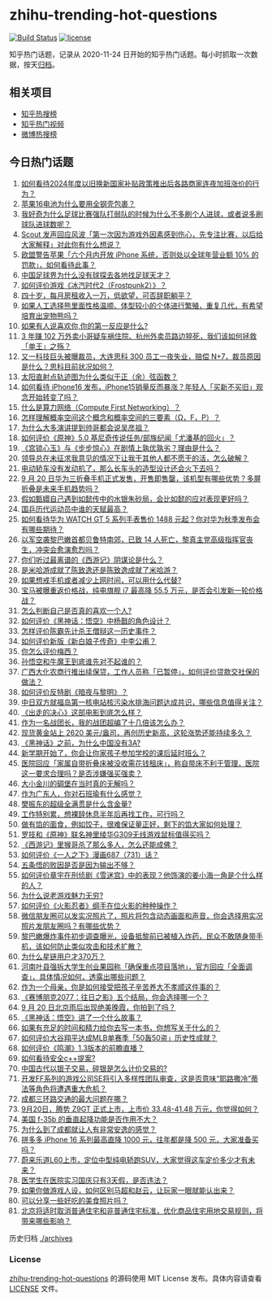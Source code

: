 # zhihu-trending-hot-questions

[![Build Status](https://github.com/justjavac/zhihu-trending-hot-questions/workflows/ci/badge.svg?branch=master)](https://github.com/justjavac/zhihu-trending-hot-questions/actions)
[![license](https://img.shields.io/github/license/justjavac/zhihu-trending-hot-questions)](https://github.com/justjavac/zhihu-trending-hot-questions/blob/master/LICENSE)

知乎热门话题，记录从 2020-11-24
日开始的知乎热门话题。每小时抓取一次数据，按天[归档](./archives)。

## 相关项目

- [知乎热搜榜](https://github.com/justjavac/zhihu-trending-top-search)
- [知乎热门视频](https://github.com/justjavac/zhihu-trending-hot-video)
- [微博热搜榜](https://github.com/justjavac/weibo-trending-hot-search)

## 今日热门话题

<!-- BEGIN -->
<!-- 最后更新时间 Sat Sep 21 2024 12:26:08 GMT+0800 (China Standard Time) -->

1. [如何看待2024年度以旧换新国家补贴政策推出后各路商家连夜加班涨价的行为？](https://www.zhihu.com/question/665967445)
1. [苹果16电池为什么要用全钢壳包裹？](https://www.zhihu.com/question/667670830)
1. [我好奇为什么足球比赛强队打弱队的时候为什么不多刷个人进球，或者说多刷球队进球数呢？](https://www.zhihu.com/question/667628339)
1. [Scout 发声回应风波「第一次因为游戏外因素感到伤心，先专注比赛，以后给大家解释」对此你有什么想说？](https://www.zhihu.com/question/667712338)
1. [欧盟警告苹果「六个月内开放 iPhone 系统，否则处以全球年营业额 10% 的罚款」，如何看待此事？](https://www.zhihu.com/question/667664350)
1. [中国足球界为什么没有球探去各地找足球天才？](https://www.zhihu.com/question/665722316)
1. [如何评价游戏《冰汽时代2（Frostpunk2）》？](https://www.zhihu.com/question/479345588)
1. [四十岁，每月房租收入一万，低欲望，可否辞职躺平？](https://www.zhihu.com/question/667711833)
1. [如果人工选择熊里面性格温顺、体型较小的个体进行繁殖，重复几代，有希望培育出宠物熊吗？](https://www.zhihu.com/question/283859616)
1. [如果有人说喜欢你,你的第一反应是什么?](https://www.zhihu.com/question/665986473)
1. [3 年赚 102 万外卖小哥疑车祸住院、杭州外卖员路边猝死，我们该如何拯救「单王」之殇？](https://www.zhihu.com/question/667486219)
1. [又一科技巨头被曝裁员，大连思科 300 员工一夜失业，赔偿 N+7，裁员原因是什么？思科目前状况如何？](https://www.zhihu.com/question/667658812)
1. [太阳直射点轨迹图为什么类似于正（余）弦函数？](https://www.zhihu.com/question/666493494)
1. [如何看待 iPhone16 发布，iPhone15销量反而暴涨？年轻人「买新不买旧」观念开始转变了吗？](https://www.zhihu.com/question/667665959)
1. [什么是算力网络（Compute First Networking）？](https://www.zhihu.com/question/352119345)
1. [怎样理解概率空间这个概念和概率空间的三要素（Ω，F，P）？](https://www.zhihu.com/question/20642770)
1. [为什么大多演讲提到帅哥都会说吴彦祖？](https://www.zhihu.com/question/21923006)
1. [如何评价《原神》5.0 基尼奇传说任务/部族纪闻「尤潘基的回火」？](https://www.zhihu.com/question/667489938)
1. [《宫锁心玉》与《步步惊心》在剧情上孰优孰劣？理由是什么？](https://www.zhihu.com/question/60231203)
1. [领导总在未征求我意见的情况下让我干其他人都不愿干的活，怎么破解？](https://www.zhihu.com/question/667385742)
1. [电动轿车没有发动机了，那么长车头的造型设计还会火下去吗？](https://www.zhihu.com/question/662461961)
1. [9 月 20 日华为三折叠手机正式发售，开售即售罄，该机型有哪些优势？多屏折叠是未来手机趋势吗？](https://www.zhihu.com/question/667663469)
1. [假如甄嬛自己遇到如懿传中的水银朱砂局，会比如懿的应对表现更好吗？](https://www.zhihu.com/question/401824550)
1. [国乒历代运动员中谁的天赋最高？](https://www.zhihu.com/question/667183832)
1. [如何看待华为 WATCH GT 5 系列手表售价 1488 元起？你对华为秋季发布会有哪些期待？](https://www.zhihu.com/question/667677531)
1. [以军空袭黎巴嫩首都贝鲁特南郊，已致 14 人死亡，黎真主党高级指挥官丧生，冲突会愈演愈烈吗？](https://www.zhihu.com/question/667712071)
1. [你们听过最离谱的《西游记》阴谋论是什么？](https://www.zhihu.com/question/666659249)
1. [是米哈游成就了陈致逸还是陈致逸成就了米哈游？](https://www.zhihu.com/question/621821229)
1. [如果想戒手机或者减少上网时间，可以用什么代替?](https://www.zhihu.com/question/479632511)
1. [宝马被曝重返价格战，纯电旗舰 i7 最高降 55.5 万元，是否会引发新一轮价格战？](https://www.zhihu.com/question/667744117)
1. [怎么判断自己是否真的喜欢一个人?](https://www.zhihu.com/question/31178630)
1. [如何评价《黑神话：悟空》中杨戬的角色设计？](https://www.zhihu.com/question/664777017)
1. [怎样评价陈霸先计杀王僧辩这一历史事件？](https://www.zhihu.com/question/49882560)
1. [如何评价新版《新白娘子传奇》中李公甫？](https://www.zhihu.com/question/322049059)
1. [你怎么评价梅西？](https://www.zhihu.com/question/662768182)
1. [孙悟空和牛魔王到底谁先对不起谁的？](https://www.zhihu.com/question/666796790)
1. [广西大化农商行推出续保贷，工作人员称「已暂停」，如何评价贷款交社保的做法？](https://www.zhihu.com/question/667593564)
1. [如何评价反特剧《暗夜与黎明》？](https://www.zhihu.com/question/667027692)
1. [中日双方就福岛第一核电站核污染水排海问题达成共识，哪些信息值得关注？](https://www.zhihu.com/question/667677159)
1. [《出走的决心》这部电影到底怎么样？](https://www.zhihu.com/question/667515223)
1. [作为一名战团长，我的战团超编了十几倍该怎么办？](https://www.zhihu.com/question/664547435)
1. [现货黄金站上 2620 美元/盎司，再创历史新高，这轮涨势还能持续多久？](https://www.zhihu.com/question/667716457)
1. [《黑神话》之前，为什么中国没有3A?](https://www.zhihu.com/question/665336078)
1. [新学期开始了，你会让你家孩子参加学校的课后延时班么？](https://www.zhihu.com/question/666178654)
1. [医院回应「家属自带折叠床被没收需花钱租床」，称自带床不利于管理，医院这一要求合理吗？是否涉嫌强买强卖？](https://www.zhihu.com/question/667652654)
1. [大小金川的碉堡在当时真的无解吗？](https://www.zhihu.com/question/664157247)
1. [作为广东人，你对石班瑜有什么感觉？](https://www.zhihu.com/question/667517392)
1. [樊振东的超级全满贯是什么含金量?](https://www.zhihu.com/question/664837286)
1. [工作特别累，想裸辞休息半年后再找工作，可行吗？](https://www.zhihu.com/question/629081831)
1. [做有馅的面食，例如饺子，很难保证量正好，剩下的馅大家如何处理？](https://www.zhihu.com/question/667573470)
1. [罗技和《原神》联名神里绫华G309无线游戏鼠标值得买吗？](https://www.zhihu.com/question/667555253)
1. [《西游记》里猴哥杀了那么多人，怎么还能成佛？](https://www.zhihu.com/question/666820152)
1. [如何评价《一人之下》漫画687（731）话？](https://www.zhihu.com/question/667625098)
1. [五条悟的败因是否是因为输出不够？](https://www.zhihu.com/question/624527948)
1. [如何评价章宇在刑侦剧《雪迷宫》中的表现？他饰演的姜小海一角是个什么样的人？](https://www.zhihu.com/question/666371053)
1. [为什么说老游戏魅力无穷?](https://www.zhihu.com/question/659354585)
1. [如何评价《火影忍者》纲手在位火影的种种操作？](https://www.zhihu.com/question/313515112)
1. [微信朋友圈可以发实况照片了，照片将包含动态画面和声音，你会选择用实况照片发朋友圈吗？有哪些优势？](https://www.zhihu.com/question/667606195)
1. [黎巴嫩爆炸事件初步调查曝光，设备抵黎前已被植入炸药，民众不敢随身带手机，该如何防止类似攻击和技术扩散？](https://www.zhihu.com/question/667655235)
1. [为什么星链用户才370万？](https://www.zhihu.com/question/667505468)
1. [河南叶县强拆大学生创业果园称「确保重点项目落地」，官方回应「全面调查」，具体情况如何，透露出哪些问题？](https://www.zhihu.com/question/667512606)
1. [作为一个母亲，你是如何接受把孩子辛苦养大不孝顺这件事的？](https://www.zhihu.com/question/667626206)
1. [《赛博朋克2077：往日之影》五个结局，你会选择哪一个？](https://www.zhihu.com/question/624109912)
1. [9 月 20 日北京雨后出现绝美晚霞，你拍到了吗？](https://www.zhihu.com/question/667699617)
1. [《黑神话：悟空》讲了一个什么故事？](https://www.zhihu.com/question/658731240)
1. [如果有充足的时间和精力给你去写一本书，你想写关于什么的？](https://www.zhihu.com/question/661928440)
1. [如何评价大谷翔平达成MLB单赛季「50轰50盗」历史性成就？](https://www.zhihu.com/question/667556279)
1. [如何评价《鸣潮》1.3版本的前瞻直播？](https://www.zhihu.com/question/667688890)
1. [如何看待安全c++提案?](https://www.zhihu.com/question/667607115)
1. [中国古代以银子交易，碎银是怎么计价交易的?](https://www.zhihu.com/question/32241724)
1. [开发FF系列的游戏公司SE将引入多样性团队审查，这是否意味“耶路撒冷”蒂法等角色将遭遇重大危机？](https://www.zhihu.com/question/667686348)
1. [成都三环路交通的最大问题在哪？](https://www.zhihu.com/question/49775483)
1. [9月20日，腾势 Z9GT 正式上市，上市价 33.48-41.48 万元，你觉得如何？](https://www.zhihu.com/question/667708395)
1. [美国 f-35b 的垂直起降功能是否作用不大？](https://www.zhihu.com/question/667527916)
1. [为什么到了成都就让人有非常安逸的感觉？](https://www.zhihu.com/question/656785094)
1. [拼多多 iPhone 16 系列最高直降 1000 元，往年都是降 500 元，大家准备买吗？](https://www.zhihu.com/question/667664492)
1. [蔚来乐道L60上市，定位中型纯电轿跑SUV，大家觉得这车定价多少才有未来？](https://www.zhihu.com/question/667611975)
1. [医学生在医院实习国庆只有3天假，是否违法？](https://www.zhihu.com/question/667341913)
1. [如果你做游戏人设，如何区别马超和赵云，让玩家一眼就能认出来？](https://www.zhihu.com/question/300111682)
1. [可以分享一些好吃的美食照片吗？](https://www.zhihu.com/question/666844046)
1. [北京将适时取消普通住宅和非普通住宅标准，优化商品住宅用地交易规则，将带来哪些影响？](https://www.zhihu.com/question/667652106)

<!-- END -->

历史归档 [./archives](./archives)

### License

[zhihu-trending-hot-questions](https://github.com/justjavac/zhihu-trending-hot-questions)
的源码使用 MIT License 发布。具体内容请查看 [LICENSE](./LICENSE) 文件。
